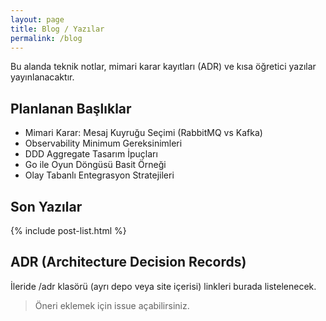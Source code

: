 ```yaml
---
layout: page
title: Blog / Yazılar
permalink: /blog
---
```


Bu alanda teknik notlar, mimari karar kayıtları (ADR) ve kısa öğretici yazılar yayınlanacaktır.

## Planlanan Başlıklar

- Mimari Karar: Mesaj Kuyruğu Seçimi (RabbitMQ vs Kafka)
- Observability Minimum Gereksinimleri
- DDD Aggregate Tasarım İpuçları
- Go ile Oyun Döngüsü Basit Örneği
- Olay Tabanlı Entegrasyon Stratejileri

## Son Yazılar

{% include post-list.html %}

## ADR (Architecture Decision Records)

İleride /adr klasörü (ayrı depo veya site içerisi) linkleri burada listelenecek.

> Öneri eklemek için issue açabilirsiniz.

